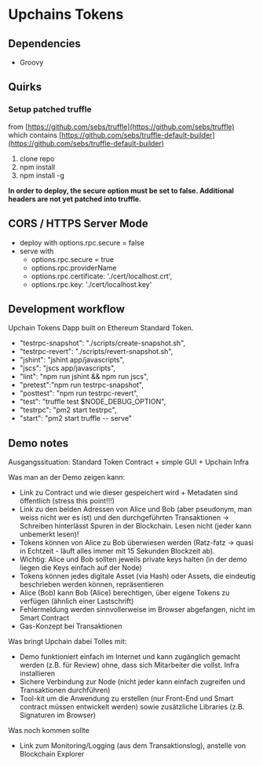 # Upchains Tokens

## Dependencies

* Groovy

## Quirks

### Setup patched truffle

from [https://github.com/sebs/truffle](https://github.com/sebs/truffle)
which contains [https://github.com/sebs/truffle-default-builder](https://github.com/sebs/truffle-default-builder)

1. clone repo
2. npm install
3. npm install -g

**In order to deploy, the secure option must be set to false.
Additional headers are not yet patched into truffle.**

## CORS / HTTPS Server Mode

* deploy with options.rpc.secure = false
* serve with
  * options.rpc.secure = true
  * options.rpc.providerName
  * options.rpc.certificate: './cert/localhost.crt',
  * options.rpc.key: './cert/localhost.key'


## Development workflow
Upchain Tokens Dapp built on Ethereum Standard Token.


  * "testrpc-snapshot": "./scripts/create-snapshot.sh",
  * "testrpc-revert": "./scripts/revert-snapshot.sh",
  * "jshint": "jshint app/javascripts",
  * "jscs": "jscs app/javascripts",
  * "lint": "npm run jshint && npm run jscs",
  * "pretest":"npm run testrpc-snapshot",
  * "posttest": "npm run testrpc-revert",
  * "test": "truffle test $NODE_DEBUG_OPTION",
  * "testrpc": "pm2 start testrpc",
  * "start": "pm2 start truffle -- serve"


## Demo notes
Ausgangssituation: Standard Token Contract + simple GUI + Upchain Infra

Was man an der Demo zeigen kann:
* Link zu Contract und wie dieser gespeichert wird + Metadaten sind öffentlich (stress this point!!!)
* Link zu den beiden Adressen von Alice und Bob (aber pseudonym, man weiss nicht wer es ist) und den durchgeführten Transaktionen -> Schreiben hinterlässt Spuren in der Blockchain. Lesen nicht (jeder kann unbemerkt lesen)!
* Tokens können von Alice zu Bob überwiesen werden (Ratz-fatz -> quasi in Echtzeit - läuft alles immer mit 15 Sekunden Blockzeit ab). 
* Wichtig: Alice und Bob sollten jeweils private keys halten (in der demo liegen die Keys einfach auf der Node)
* Tokens können jedes digitale Asset (via Hash) oder Assets, die eindeutig beschrieben werden können, repräsentieren
* Alice (Bob) kann Bob (Alice) berechtigen, über eigene Tokens zu verfügen (ähnlich einer Lastschrift)
* Fehlermeldung werden sinnvollerweise im Browser abgefangen, nicht im Smart Contract
* Gas-Konzept bei Transaktionen


Was bringt Upchain dabei Tolles mit:
* Demo funktioniert einfach im Internet und kann zugänglich gemacht werden (z.B. für Review) ohne, dass sich Mitarbeiter die vollst. Infra installieren
* Sichere Verbindung zur Node (nicht jeder kann einfach zugreifen und Transaktionen durchführen)
* Tool-kit um die Anwendung zu erstellen (nur Front-End und Smart contract müssen entwickelt werden) sowie zusätzliche Libraries (z.B. Signaturen im Browser)


Was noch kommen sollte
* Link zum Monitoring/Logging (aus dem Transaktionslog), anstelle von Blockchain Explorer
